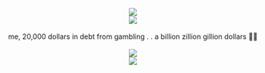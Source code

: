 
<p align="center">

<image src="https://media.discordapp.net/attachments/1036605748794363924/1225563647191941272/blur_edges.png?ex=66219617&is=660f2117&hm=8bb9b0f6baa41f5694b051ddd9704d3ad76c655bf65de5b7763c8dd946e26cfb&=&format=webp&quality=lossless&width=403&height=550">
<br>
<image src="https://caterpie.crd.co/assets/images/gallery09/627bb48a.gif?v=f7b7a140">
<br>


<br>
me, 20,000 dollars in debt from gambling . . a billion zillion gillion dollars 🤤🤤
<br>


<br>
<image src="https://caterpie.crd.co/assets/images/gallery16/bf965cb8.gif?v=f7b7a140">
<br>
<image src="https://media.discordapp.net/attachments/1036605748794363924/1225565837629591632/56VdjVMTIjuXTBjOealYLAaMYnYLwDQkcsU0PJY5RNGANgA8jHYHySWI6Z8XUwfgsGrn6sGVqKBaIbpka8mLJRMpgShtVvUbZGqE1JCpYU35Bf0HtF74w9deWNaQfFx7o3ptacRSCOwqyLwX3ZEeIDttS1VAAAAAElFTkSuQmCC.png?ex=66219821&is=660f2321&hm=9ddf4e91afc48f8b78bd46483da8fa5413fbdfb675296921601c9c6952b87cec&=&format=webp&quality=lossless&width=1205&height=86">



<!--
**deathdelivery/deathdelivery** is a ✨ _special_ ✨ repository because its `README.md` (this file) appears on your GitHub profile.

Here are some ideas to get you started:

- 🔭 I’m currently working on ...
- 🌱 I’m currently learning ...
- 👯 I’m looking to collaborate on ...
- 🤔 I’m looking for help with ...
- 💬 Ask me about ...
- 📫 How to reach me: ...
- 😄 Pronouns: ...
- ⚡ Fun fact: ...
-->
